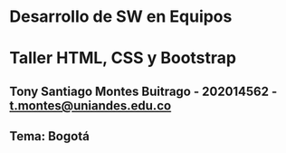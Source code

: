 # Desarrollo de SW en Equipos
# Taller HTML, CSS y Bootstrap

## Tony Santiago Montes Buitrago - 202014562 - <t.montes@uniandes.edu.co>

## Tema: Bogotá


